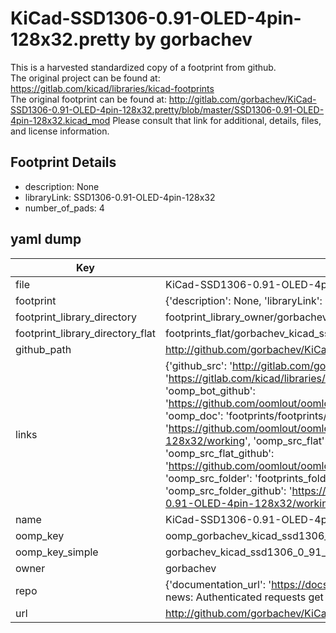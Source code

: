 # KiCad-SSD1306-0.91-OLED-4pin-128x32.pretty by gorbachev  
This is a harvested standardized copy of a footprint from github.  
The original project can be found at:  
https://gitlab.com/kicad/libraries/kicad-footprints  
The original footprint can be found at:
http://gitlab.com/gorbachev/KiCad-SSD1306-0.91-OLED-4pin-128x32.pretty/blob/master/SSD1306-0.91-OLED-4pin-128x32.kicad_mod
Please consult that link for additional, details, files, and license information.  
## Footprint Details
* description: None  
* libraryLink: SSD1306-0.91-OLED-4pin-128x32  
* number_of_pads: 4  
## yaml dump  
| Key | Value |  
| --- | --- |  
| file | KiCad-SSD1306-0.91-OLED-4pin-128x32.pretty/SSD1306-0.91-OLED-4pin-128x32.kicad_mod |  
| footprint | {'description': None, 'libraryLink': 'SSD1306-0.91-OLED-4pin-128x32', 'number_of_pads': 4} |  
| footprint_library_directory | footprint_library_owner/gorbachev_KiCad-SSD1306-0.91-OLED-4pin-128x32.pretty |  
| footprint_library_directory_flat | footprints_flat/gorbachev_kicad_ssd1306_0_91_oled_4pin_128x32_ssd1306_0_91_oled_4pin_128x32/working |  
| github_path | http://github.com/gorbachev/KiCad-SSD1306-0.91-OLED-4pin-128x32.pretty/blob/master/SSD1306-0.91-OLED-4pin-128x32.kicad_mod |  
| links | {'github_src': 'http://gitlab.com/gorbachev/KiCad-SSD1306-0.91-OLED-4pin-128x32.pretty/blob/master/SSD1306-0.91-OLED-4pin-128x32.kicad_mod', 'github_src_repo': 'https://gitlab.com/kicad/libraries/kicad-footprints', 'oomp_bot': 'footprints/gorbachev_kicad_ssd1306_0_91_oled_4pin_128x32_ssd1306_0_91_oled_4pin_128x32/working', 'oomp_bot_github': 'https://github.com/oomlout/oomlout_oomp_footprint_bot/tree/main/footprints/gorbachev_kicad_ssd1306_0_91_oled_4pin_128x32_ssd1306_0_91_oled_4pin_128x32/working', 'oomp_doc': 'footprints/footprints/gorbachev/KiCad-SSD1306-0.91-OLED-4pin-128x32/SSD1306-0.91-OLED-4pin-128x32/working/', 'oomp_doc_github': 'https://github.com/oomlout/oomlout_oomp_footprint_doc/tree/main/footprints/footprints/gorbachev/KiCad-SSD1306-0.91-OLED-4pin-128x32/SSD1306-0.91-OLED-4pin-128x32/working', 'oomp_src_flat': 'footprints_flat/footprints_flat/gorbachev_kicad_ssd1306_0_91_oled_4pin_128x32_ssd1306_0_91_oled_4pin_128x32/working', 'oomp_src_flat_github': 'https://github.com/oomlout/oomlout_oomp_footprint_src/tree/main/footprints_flat/gorbachev_kicad_ssd1306_0_91_oled_4pin_128x32_ssd1306_0_91_oled_4pin_128x32/working', 'oomp_src_folder': 'footprints_folder/footprints_folder/gorbachev/KiCad-SSD1306-0.91-OLED-4pin-128x32/SSD1306-0.91-OLED-4pin-128x32/working', 'oomp_src_folder_github': 'https://github.com/oomlout/oomlout_oomp_footprint_src/tree/main/footprints_folder/gorbachev/KiCad-SSD1306-0.91-OLED-4pin-128x32/SSD1306-0.91-OLED-4pin-128x32/working'} |  
| name | KiCad-SSD1306-0.91-OLED-4pin-128x32.pretty |  
| oomp_key | oomp_gorbachev_kicad_ssd1306_0_91_oled_4pin_128x32_ssd1306_0_91_oled_4pin_128x32 |  
| oomp_key_simple | gorbachev_kicad_ssd1306_0_91_oled_4pin_128x32_ssd1306_0_91_oled_4pin_128x32 |  
| owner | gorbachev |  
| repo | {'documentation_url': 'https://docs.github.com/rest/overview/resources-in-the-rest-api#rate-limiting', 'message': "API rate limit exceeded for 84.66.173.59. (But here's the good news: Authenticated requests get a higher rate limit. Check out the documentation for more details.)"} |  
| url | http://github.com/gorbachev/KiCad-SSD1306-0.91-OLED-4pin-128x32.pretty |  

